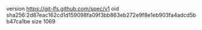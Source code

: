 version https://git-lfs.github.com/spec/v1
oid sha256:2d87eac162cd1d159098fa09f3bb863eb272e9f8e1eb903fa4adcd5bb47ca1be
size 1069
